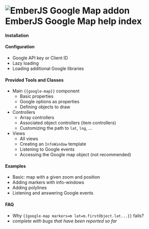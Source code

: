 ![EmberJS Google Map addon](https://raw.githubusercontent.com/huafu/ember-google-map/master/icon-64.png) EmberJS Google Map help index
=============================


#### Installation

#### Configuration
* Google API key or Client ID
* Lazy loading
* Loading additional Google libraries

#### Provided Tools and Classes
* Main `{{google-map}}` component
    - Basic properties
    - Google options as properties
    - Defining objects to draw
* Controllers
    - Array controllers
    - Associated object controllers (item controllers)
    - Customizing the path to `lat`, `lng`, ...
* Views
    - All views
    - Creating an `InfoWindow` template
    - Listening to Google events
    - Accessing the Google map object (not recommended)

#### Examples
* Basic: map with a given zoom and position
* Adding markers with info-windows
* Adding polylines
* Listening and answering Google events

#### FAQ
* Why `{{google-map markers=m lat=m.firstObject.lat...}}` fails?
* _complete with bugs that have been reported so far_